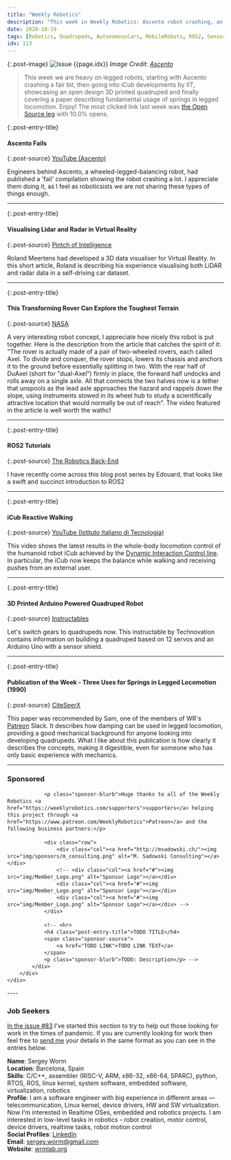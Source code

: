 ```yaml
---
title: "Weekly Robotics"
description: "This week in Weekly Robotics: Ascento robot crashing, an interesting open quadruped and a paper on using springs on legged robots, visualising LiDAR and radar in virtual reality, ROS2 tutorials and more!"
date: 2020-10-19
tags: [Robotics, Quadrupeds, AutonomousCars, MobileRobots, ROS2, Sensors]
idx: 113
---
```


{:.post-image}
![Issue {{page.idx}}](/img/headers/{{page.idx}}.jpg "Issue {{page.idx}}")
*Image Credit: [Ascento](https://www.ascento.ethz.ch/)*

> This week we are heavy on legged robots, starting with Ascento crashing a fair bit, then going into iCub developments by IIT, showcasing an open design 3D printed quadruped and finally covering a paper describing fundamental usage of springs in legged locomotion. Enjoy! The most clicked link last week was [the Open Source leg](https://opensourceleg.com/) with 10.0% opens.

{:.post-entry-title}
#### Ascento Fails

{:.post-source}
[YouTube (Ascento)](https://youtu.be/cKRWn0rOiH4)

Engineers behind Ascento, a wheeled-legged-balancing robot, had published a 'fail' compilation showing the robot crashing a lot. I appreciate them doing it, as I feel as roboticsists we are not sharing these types of things enough.

----

{:.post-entry-title}
#### Visualising Lidar and Radar in Virtual Reality

{:.post-source}
[Pintch of Intelligence](http://www.pinchofintelligence.com/visualising-lidar-and-radar-in-virtual-reality/)

Roland Meertens had developed a 3D data visualiser for Virtual Reality. In this short article, Roland is describing his experience visualising both LiDAR and radar data in a self-driving car dataset.

----

{:.post-entry-title}
#### This Transforming Rover Can Explore the Toughest Terrain

{:.post-source}
[NASA](https://www.nasa.gov/feature/jpl/this-transforming-rover-can-explore-the-toughest-terrain)

A very interesting robot concept, I appreciate how nicely this robot is put together. Here is the description from the article that catches the spirit of it: "The rover is actually made of a pair of two-wheeled rovers, each called Axel. To divide and conquer, the rover stops, lowers its chassis and anchors it to the ground before essentially splitting in two. With the rear half of DuAxel (short for "dual-Axel") firmly in place, the forward half undocks and rolls away on a single axle. All that connects the two halves now is a tether that unspools as the lead axle approaches the hazard and rappels down the slope, using instruments stowed in its wheel hub to study a scientifically attractive location that would normally be out of reach". The video featured in the article is well worth the wathc!

----

{:.post-entry-title}
#### ROS2 Tutorials

{:.post-source}
[The Robotics Back-End](https://roboticsbackend.com/category/ros2/)

I have recently come across this blog post series by Edouard, that looks like a swift and succinct introduction to ROS2

----

{:.post-entry-title}
#### iCub Reactive Walking

{:.post-source}
[YouTube (Istituto Italiano di Tecnologia)](https://youtu.be/Fb_R6IDDU4A)

This video shows the latest results in the whole-body locomotion control of the humanoid robot iCub achieved by the [Dynamic Interaction Control line](https://dic.iit.it/). In particular, the iCub now keeps the balance while walking and receiving pushes from an external user.

----

{:.post-entry-title}
#### 3D Printed Arduino Powered Quadruped Robot

{:.post-source}
[Instructables](https://www.instructables.com/3D-Printed-Arduino-Powered-Quadruped-Robot/)

Let's switch gears to quadrupeds now. This instructable by Technovation contains information on building a quadruped based on 12 servos and an Arduino Uno with a sensor shield.

----

{:.post-entry-title}
#### Publication of the Week - Three Uses for Springs in Legged Locomotion (1990)

{:.post-source}
[CiteSeerX](http://citeseerx.ist.psu.edu/viewdoc/summary?doi=10.1.1.878.4565)

This paper was recommended by Sam, one of the members of WR's [Patreon](https://www.patreon.com/WeeklyRobotics) Slack. It describes how damping can be used in legged locomotion, providing a good mechanical background for anyone looking into developing quadrupeds. What I like about this publication is how clearly it describes the concepts, making it digestible, even for someone who has only basic experience with mechanics.

----
<div class="sponsor-snippet-wrapper">
    <div class="sponsor-snippet container-fluid">
        <div class="row">
            <div class="col-3 d-none d-sm-block"></div>
                <div class="col-sm-12 col-md-6 nopadding">
                    <h3 id="spoonsored">Sponsored</h3>

                <p class="sponsor-blurb">Huge thanks to all of the Weekly Robotics <a href="https://weeklyrobotics.com/supporters">supporters</a> helping this project through <a href="https://www.patreon.com/WeeklyRobotics">Patreon</a> and the following business partners:</p>

                <div class="row">
                    <div class="col"><a href="http://msadowski.ch/"><img src="img/sponsors/m_consulting.png" alt="M. Sadowski Consulting"></a></div>
                    <!-- <div class="col"><a href="#"><img src="img/Member_Logo.png" alt="Sponsor Logo"></a></div>
                    <div class="col"><a href="#"><img src="img/Member_Logo.png" alt="Sponsor Logo"></a></div>
                    <div class="col"><a href="#"><img src="img/Member_Logo.png" alt="Sponsor Logo"></a></div> -->
                </div>

                <!-- <hr>
                <h4 class="post-entry-title">TODO TITLE</h4>
                <span class="sponsor-source">
                    <a href="TODO LINK">TODO LINK TEXT</a>
                </span>
                <p class="sponsor-blurb">TODO: Description</p> -->
            </div>
        </div>
    </div>
</div>
----

### Job Seekers

[In the issue #83](https://weeklyrobotics.com/weekly-robotics-83) I've started this section to try to help out those looking for work in the times of pandemic. If you are currently looking for work then feel free to [send me](mailto:mat@weeklyrobotics.com) your details in the same format as you can see in the entries below.

**Name**: Sergey Worm<br>
**Location**: Barcelona, Spain<br>
**Skills**: C/C++, assembler (RISC-V, ARM, x86-32, x86-64, SPARC), python, RTOS, ROS, linux kernel, system software, embedded software, virtualization, robotics<br>
**Profile**: I am a software engineer with big experience in different areas — telecommunication, Linux kernel, device drivers, HW and SW virtualization. Now I’m interested in Realtime OSes, embedded and robotics projects. I am interested in low-level tasks in robotics - robot creation, motor control, device drivers, realtime tasks, robot motion control<br>
**Social Profiles**: [LinkedIn](https://www.linkedin.com/in/sergey-worm-4838226b) <br>
**Email**: sergey.worm@gmail.com<br>
**Website**: [wrmlab.org](http://wrmlab.org/)<br>
